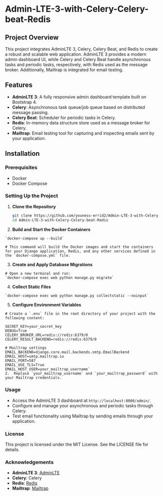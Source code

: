 
# Admin-LTE-3-with-Celery-Celery-beat-Redis

## Project Overview

This project integrates AdminLTE 3, Celery, Celery Beat, and Redis to create a robust and scalable web application. AdminLTE 3 provides a modern admin dashboard UI, while Celery and Celery Beat handle asynchronous tasks and periodic tasks, respectively, with Redis used as the message broker. Additionally, Mailtrap is integrated for email testing.

## Features

- **AdminLTE 3**: A fully responsive admin dashboard template built on Bootstrap 4.
- **Celery**: Asynchronous task queue/job queue based on distributed message passing.
- **Celery Beat**: Scheduler for periodic tasks in Celery.
- **Redis**: In-memory data structure store used as a message broker for Celery.
- **Mailtrap**: Email testing tool for capturing and inspecting emails sent by your application.

## Installation

### Prerequisites

- Docker
- Docker Compose

### Setting Up the Project

1. **Clone the Repository**

   ```bash
   git clone https://github.com/youness-errid2/Admin-LTE-3-with-Celery-Celery-beat-Redis.git
   cd Admin-LTE-3-with-Celery-Celery-beat-Redis
2.   **Build and Start the Docker Containers**
    

    `docker-compose up --build` 
    
    # This command will build the Docker images and start the containers for your Django application, Redis, and any other services defined in the `docker-compose.yml` file.
    
3.   **Create and Apply Database Migrations**
    
    # Open a new terminal and run:
    `docker-compose exec web python manage.py migrate` 
    
4.   **Collect Static Files**
    
    `docker-compose exec web python manage.py collectstatic --noinput` 
    
5.   **Configure Environment Variables**
    
    # Create a `.env` file in the root directory of your project with the following content:
    
    SECRET_KEY=your_secret_key
    DEBUG=True
    CELERY_BROKER_URL=redis://redis:6379/0
    CELERY_RESULT_BACKEND=redis://redis:6379/0
    
    # Mailtrap settings
    EMAIL_BACKEND=django.core.mail.backends.smtp.EmailBackend
    EMAIL_HOST=smtp.mailtrap.io
    EMAIL_PORT=587
    EMAIL_USE_TLS=True
    EMAIL_HOST_USER=your_mailtrap_username`
    2.  Replace `your_mailtrap_username` and `your_mailtrap_password` with your Mailtrap credentials.

### Usage

-   Access the AdminLTE 3 dashboard at `http://localhost:8000/admin/`.
-   Configure and manage your asynchronous and periodic tasks through Celery.
-   Test email functionality using Mailtrap by sending emails through your application.


### License

This project is licensed under the MIT License. See the LICENSE file for details.

### Acknowledgements

-   **AdminLTE 3**: [AdminLTE](https://adminlte.io/)
-   **Celery**: Celery
-   **Redis**: [Redis](https://redis.io/)
-   **Mailtrap**: [Mailtrap](https://mailtrap.io/)
